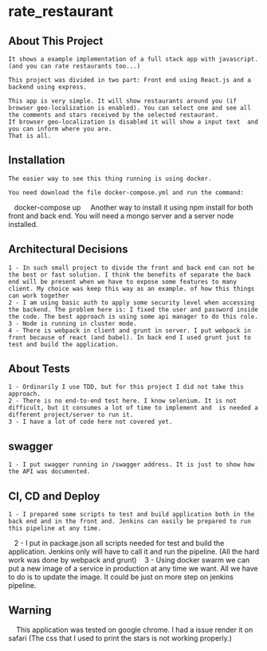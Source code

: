 # rate_restaurant

## About This Project

    It shows a example implementation of a full stack app with javascript. (and you can rate restaurants too...)
 
    This project was divided in two part: Front end using React.js and a backend using express. 

    This app is very simple. It will show restaurants around you (if browser geo-localization is enabled). You can select one and see all the comments and stars received by the selected restaurant.
    If browser geo-localization is disabled it will show a input text  and you can inform where you are.
    That is all.

## Installation

    The easier way to see this thing running is using docker. 

    You need download the file docker-compose.yml and run the command:
    
    docker-compose up 
    
    Another way to install it using npm install for both front and back end. You will need a mongo server and a server node installed.
   
## Architectural Decisions

    1 - In such small project to divide the front and back end can not be the best or fast solution. I think the benefits of separate the back end will be present when we have to expose some features to many client. My choice was keep this way as an example. of how this things can work together
    2 - I am using basic auth to apply some security level when accessing the backend. The problem here is: I fixed the user and password inside the code. The best approach is using some api manager to do this role. 
    3 - Node is running in cluster mode.
    4 - There is webpack in client and grunt in server. I put webpack in front because of react (and babel). In back end I used grunt just to test and build the application.

## About Tests

    1 - Ordinarily I use TDD, but for this project I did not take this approach.
    2 - There is no end-to-end test here. I know selenium. It is not difficult, but it consumes a lot of time to implement and  is needed a different project/server to run it.
    3 - I have a lot of code here not covered yet. 

## swagger

    1 - I put swagger running in /swagger address. It is just to show how the API was documented.

## CI, CD and Deploy

    1 - I prepared some scripts to test and build application both in the back end and in the front and. Jenkins can easily be prepared to run this pipeline at any time.
    2 - I put in package.json all scripts needed for test and build the application. Jenkins only will have to call it and run the pipeline. (All the hard work was done by webpack and grunt)
    3 - Using docker swarm we can put a new image of a service in production at any time we want. All we have to do is to update the image. It could be just on more step on jenkins pipeline. 

## Warning
     This application was tested on google chrome. I had a issue render it on safari (The css that I used to print the stars is not working properly.)
